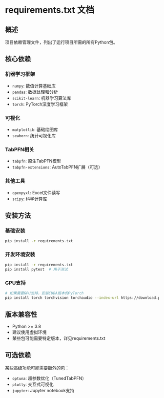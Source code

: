 # requirements.txt 文档

## 概述

项目依赖管理文件，列出了运行项目所需的所有Python包。

## 核心依赖

### 机器学习框架
- `numpy`: 数值计算基础库
- `pandas`: 数据处理和分析
- `scikit-learn`: 机器学习算法库
- `torch`: PyTorch深度学习框架

### 可视化
- `matplotlib`: 基础绘图库
- `seaborn`: 统计可视化库

### TabPFN相关
- `tabpfn`: 原生TabPFN模型
- `tabpfn-extensions`: AutoTabPFN扩展（可选）

### 其他工具
- `openpyxl`: Excel文件读写
- `scipy`: 科学计算库

## 安装方法

### 基础安装
```bash
pip install -r requirements.txt
```

### 开发环境安装
```bash
pip install -r requirements.txt
pip install pytest  # 用于测试
```

### GPU支持
```bash
# 如果需要GPU支持，安装CUDA版本的PyTorch
pip install torch torchvision torchaudio --index-url https://download.pytorch.org/whl/cu118
```

## 版本兼容性

- Python >= 3.8
- 建议使用虚拟环境
- 某些包可能需要特定版本，详见requirements.txt

## 可选依赖

某些高级功能可能需要额外的包：
- `optuna`: 超参数优化（TunedTabPFN）
- `plotly`: 交互式可视化
- `jupyter`: Jupyter notebook支持 